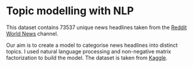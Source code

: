 # Topic modelling with NLP 

This dataset contains 73537 unique news headlines taken from the <a href="https://www.reddit.com/r/worldnews/?hl=">Reddit World News</a> channel. 

Our aim is to create a model to categorise news headlines into distinct topics. 
I used natural language processing and non-negative matrix factorization to build the model. 
The dataset is taken from <a href="https://www.kaggle.com/aaron7sun/stocknews">Kaggle</a>.
